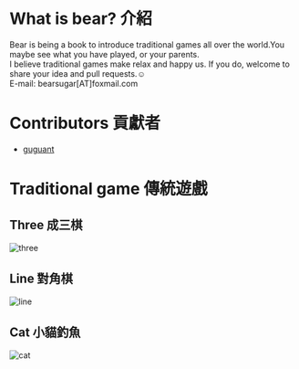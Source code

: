 # What is bear? 介紹
Bear is being a book to introduce traditional games all over the world.You maybe see what you have played, or your parents.  
I believe traditional games make relax and happy us. If you do, welcome to share your idea and pull requests.:relaxed:  
E-mail: bearsugar[AT]foxmail.com

# Contributors 貢獻者
* [guguant](https://github.com/Guguant)

# Traditional game 傳統遊戲
## Three 成三棋
  ![three](https://github.com/Guguant/bear/blob/master/demo-picture/three.png)

## Line 對角棋
  ![line](https://github.com/Guguant/bear/blob/master/demo-picture/line.png)

## Cat 小貓釣魚
  ![cat](https://github.com/Guguant/bear/blob/master/demo-picture/cat.png)
